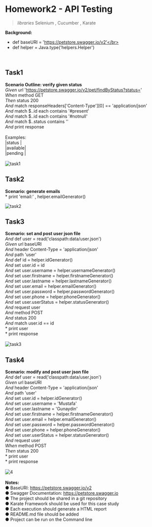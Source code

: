 # Homework2 - API Testing
>*libraries* Selenium , Cucumber , Karate

  **Background:**</br>
   * def baseURI = 'https://petstore.swagger.io/v2'</br>
   * def helper = Java.type('helpers.Helper')</br>
</br>


  ## Task1</br>
   **Scenario Outline: verify given status**</br>
      *Given* url 'https://petstore.swagger.io/v2/pet/findByStatus?status=<status>'</br>
      *When* method GET</br>
      *Then* status 200</br>
      *And* match responseHeaders['Content-Type'][0] == 'application/json'</br>
      *And* match $..id each contains '#present'</br>
      *And* match $..id each contains '#notnull'</br>
      *And* match $..status contains '<status>'</br>
      *And* print response</br>
      </br>
    Examples:</br>
    |status   |</br>
    |available|</br>
    |pending  |</br>
    </br>
![task1](https://user-images.githubusercontent.com/88919177/146497713-38d7348b-8698-4256-ad2e-2282c7588cef.gif)
 </br>
 
 ## Task2</br>
  **Scenario: generate emails**</br>
      * print 'email:' , helper.emailGenerator() </br>
      
![task2](https://user-images.githubusercontent.com/88919177/146497793-7f376da9-b28b-4c7a-bc98-dc47dcd03134.gif)
 </br>
 
 
  ## Task3</br>
  **Scenario: set and post user json file**</br>
      *And* def user = read('classpath:data/user.json')</br>
      *Given* url baseURI</br>
      *And* header Content-Type = 'application/json'</br>
      *And* path 'user'</br>
      *And* def id = helper.idGenerator()</br>
      *And* set user.id = id</br>
      *And* set user.username = helper.usernameGenerator()</br>
      *And* set user.firstname = helper.firstnameGenerator()</br>
      *And* set user.lastname = helper.lastnameGenerator()</br>
      *And* set user.email = helper.emailGenerator()</br>
      *And* set user.password = helper.passwordGenerator()</br>
      *And* set user.phone = helper.phoneGenerator()</br>
      *And* set user.userStatus = helper.statusGenerator()</br>
      *And* request user</br>
      *And* method POST</br>
      *And* status 200</br>
      *And* match user.id == id</br>
      * print user</br>
      * print response</br>
      </br>
      ![task3](https://user-images.githubusercontent.com/88919177/146498079-aef6bb1e-fc14-4a7d-b9e4-1465c87fab62.gif)
 </br>
 
  ## Task4</br>
  **Scenario: modify and post user json file**</br>
      *And* def user = read('classpath:data/user.json')</br>
      *Given* url baseURI</br>
      *And* header Content-Type = 'application/json'</br>
      *And* path 'user'</br>
      *And* set user.id = helper.idGenerator()</br>
      *And* set user.username = 'Mustafa'</br>
      *And* set user.lastname = 'Gunaydin'</br>
      *And* set user.firstname = helper.firstnameGenerator()</br>
      *And* set user.email = helper.emailGenerator()</br>
      *And* set user.password = helper.passwordGenerator()</br>
      *And* set user.phone = helper.phoneGenerator()</br>
      *And* set user.userStatus = helper.statusGenerator()</br>
      *And* request user</br>
      *When* method POST</br>
      *Then* status 200</br>
      * print user</br>
      * print response</br>
      </br>
 ![4](https://user-images.githubusercontent.com/88919177/146499245-70648459-5725-45db-b94e-b01c443edefd.gif)
      </br>
      </br>
     **Notes:** </br>
      ● BaseURI: https://petstore.swagger.io/v2</br>
      ● Swagger Documentation: https://petstore.swagger.io</br>
      ● The project should be shared in a git repository</br>
      ● Karate Framework should be used for this case study</br>
      ● Each execution should generate a HTML report</br>
      ● README.md file should be added</br>
      ● Project can be run on the Command line</br>
